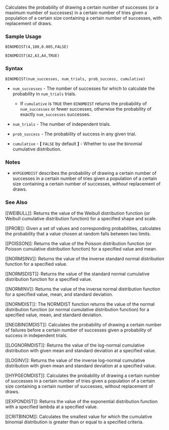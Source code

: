 Calculates the probability of drawing a certain number of successes (or a maximum number of successes) in a certain number of tries given a population of a certain size containing a certain number of successes, with replacement of draws.

### Sample Usage

`BINOMDIST(4,100,0.005,FALSE)`

`BINOMDIST(A2,A3,A4,TRUE)`

### Syntax

`BINOMDIST(num_successes, num_trials, prob_success, cumulative)`

* `num_successes` - The number of successes for which to calculate the probability in `num_trials` trials.

  + If `cumulative` is `TRUE` then `BINOMDIST` returns the probability of `num_successes` or fewer successes, otherwise the probability of exactly `num_successes` successes.
* `num_trials` - The number of independent trials.
* `prob_success` - The probability of success in any given trial.
* `cumulative` - **[** `FALSE` by default **]** - Whether to use the binomial cumulative distribution.

### Notes

* `HYPGEOMDIST` describes the probability of drawing a certain number of successes in a certain number of tries given a population of a certain size containing a certain number of successes, *without* replacement of draws.

### See Also

[[WEIBULL]]: Returns the value of the Weibull distribution function (or Weibull cumulative distribution function) for a specified shape and scale.

[[PROB]]: Given a set of values and corresponding probabilities, calculates the probability that a value chosen at random falls between two limits.

[[POISSON]]: Returns the value of the Poisson distribution function (or Poisson cumulative distribution function) for a specified value and mean.

[[NORMSINV]]: Returns the value of the inverse standard normal distribution function for a specified value.

[[NORMSDIST]]: Returns the value of the standard normal cumulative distribution function for a specified value.

[[NORMINV]]: Returns the value of the inverse normal distribution function for a specified value, mean, and standard deviation.

[[NORMDIST]]: The NORMDIST function returns the value of the normal distribution function (or normal cumulative distribution function) for a specified value, mean, and standard deviation.

[[NEGBINOMDIST]]: Calculates the probability of drawing a certain number of failures before a certain number of successes given a probability of success in independent trials.

[[LOGNORMDIST]]: Returns the value of the log-normal cumulative distribution with given mean and standard deviation at a specified value.

[[LOGINV]]: Returns the value of the inverse log-normal cumulative distribution with given mean and standard deviation at a specified value.

[[HYPGEOMDIST]]: Calculates the probability of drawing a certain number of successes in a certain number of tries given a population of a certain size containing a certain number of successes, without replacement of draws.

[[EXPONDIST]]: Returns the value of the exponential distribution function with a specified lambda at a specified value.

[[CRITBINOM]]: Calculates the smallest value for which the cumulative binomial distribution is greater than or equal to a specified criteria.
